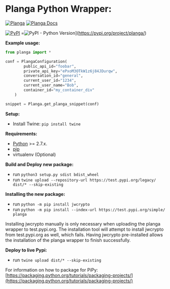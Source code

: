 Planga Python Wrapper:
======================

[![Planga](https://img.shields.io/badge/%F0%9F%98%8E%20planga-chat-ff00ff.svg)](http://www.planga.io/)
[![Planga Docs](https://img.shields.io/badge/planga-docs-lightgrey.svg)](http://www.planga.io/docs)

[![PyPI](https://img.shields.io/pypi/v/planga.svg)](https://pypi.org/project/planga/)
=![PyPI - Python Version](https://img.shields.io/pypi/pyversions/planga.svg)](https://pypi.org/project/planga/)



**Example usage:**


```python
from planga import *

conf = PlangaConfiguration(
        public_api_id="foobar",
        private_api_key="ePxoM3OTkW1z6j84JDurqw",
        conversation_id="general",
        current_user_id="1234",
        current_user_name="Bob",
        container_id="my_container_div"
    )

snippet = Planga.get_planga_snippet(conf)
```


**Setup:**


* Install Twine: `pip install twine`


**Requirements:**


* [Python](https://www.python.org/) >= 2.7.x.
* [pip](http://www.pip-installer.org)
* virtualenv (Optional)


**Build and Deploy new package:**


* run `python3 setup.py sdist bdist_wheel`
* run `twine upload --repository-url https://test.pypi.org/legacy/ dist/* --skip-existing`


**Installing the new package:**


* run `python -m pip install jwcrypto`
* run `python -m pip install --index-url https://test.pypi.org/simple/ planga`

Installing jwcrypto manually is only necessary when uploading the planga wrapper to test.pypi.org. The installation tool will attempt to install jwcrypto from test.pypi.org as well, which fails. Having jwcrypto pre-installed allows the installation of the planga wrapper to finish successfully.

**Deploy to live Pypi:**

* run `twine upload dist/* --skip-existing`

For information on how to package for PiPy:
[https://packaging.python.org/tutorials/packaging-projects/](https://packaging.python.org/tutorials/packaging-projects/)
